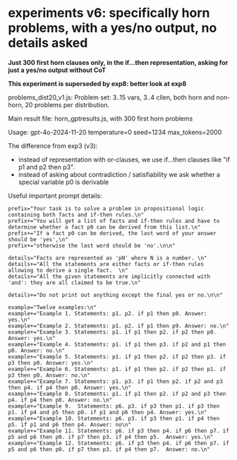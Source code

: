 # experiments v6: specifically horn problems, with a yes/no output, no details asked

**Just 300 first horn clauses only, in the if...then representation, asking for just a yes/no output without CoT**

**This experiment is superseded by exp8: better look at exp8**

problems_dist20_v1.js:
Problem set: 3..15 vars, 3..4 cllen, both horn and non-horn, 20 problems per distribution.

Main result file: horn_gptresults.js, with 300 first horn problems

Usage:
    gpt-4o-2024-11-20
    temperature=0
    seed=1234
    max_tokens=2000

The difference from exp3 (v3): 
* instead of representation with or-clauses, we use if...then clauses like "if p1 and p2 then p3".
* instead of asking about contradiction / satisfiability we ask whether a special variable p0 is derivable


Useful important prompt details:

    prefix="Your task is to solve a problem in propositional logic containing both facts and if-then rules.\n"
    prefix+="You will get a list of facts and if-then rules and have to determine whether a fact p0 can be derived from this list.\n"
    prefix+="If a fact p0 can be derived, the last word of your answer should be 'yes',\n"
    prefix+="otherwise the last word should be 'no'.\n\n"

    details="Facts are represented as 'pN' where N is a number. \n"
    details+="All the statements are either facts or if-then rules allowing to derive a single fact.  \n"
    details+="All the given statements are implicitly connected with 'and': they are all claimed to be true.\n" 

    details+="Do not print out anything except the final yes or no.\n\n"

    example="Twelve examples:\n"
    example+="Example 1. Statements: p1. p2. if p1 then p0. Answer: yes.\n"
    example+="Example 2. Statements: p1. p2. if p1 then p9. Answer: no.\n"
    example+="Example 3. Statements: p1. if p1 then p2. if p2 then p0. Answer: yes.\n"
    example+="Example 4. Statements: p1. if p1 then p3. if p2 and p1 then p0. Answer: no.\n"
    example+="Example 5. Statements: p1. if p1 then p2. if p2 then p3. if p3 then p0. Answer: yes.\n"
    example+="Example 6. Statements: p1. if p1 then p2. if p2 then p1. if p3 then p0. Answer: no.\n"
    example+="Example 7. Statements: p1. p3. if p1 then p2. if p2 and p3 then p4. if p4 then p0. Answer: yes.\n"
    example+="Example 8. Statements: p1. if p1 then p2. if p2 and p3 then p4. if p4 then p0. Answer: no.\n"
    example+="Example 9.  Statements: p6. p3. if p3 then p1. if p3 then p1. if p4 and p5 then p0. if p1 and p6 then p4. Answer: yes.\n"
    example+="Example 10. Statements: p6. p3. if p3 then p1. if p4 then p5. if p1 and p6 then p4. Answer: no\n"
    example+="Example 11. Statements: p6. if p3 then p4. if p6 then p7. if p5 and p6 then p0. if p7 then p3. if p4 then p5.  Answer: yes.\n"
    example+="Example 12. Statements: p6. if p3 then p4. if p6 then p7. if p5 and p6 then p0. if p7 then p3. if p4 then p7.  Answer: no.\n"

  